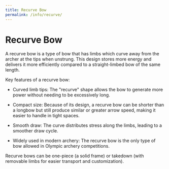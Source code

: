 ```yaml
---
title: Recurve Bow
permalink: /info/recurve/
---
```

# Recurve Bow

A recurve bow is a type of bow that has limbs which curve away from the archer at the tips when unstrung. This design stores more energy and delivers it more efficiently compared to a straight-limbed bow of the same length.

Key features of a recurve bow:

- Curved limb tips: The "recurve" shape allows the bow to generate more power without needing to be excessively long.

- Compact size: Because of its design, a recurve bow can be shorter than a longbow but still produce similar or greater arrow speed, making it easier to handle in tight spaces.

- Smooth draw: The curve distributes stress along the limbs, leading to a smoother draw cycle.

- Widely used in modern archery: The recurve bow is the only type of bow allowed in Olympic archery competitions.

Recurve bows can be one-piece (a solid frame) or takedown (with removable limbs for easier transport and customization).


